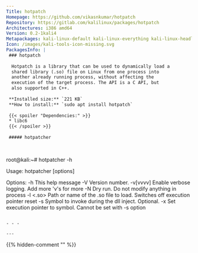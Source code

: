 ```yaml
---
Title: hotpatch
Homepage: https://github.com/vikasnkumar/hotpatch
Repository: https://gitlab.com/kalilinux/packages/hotpatch
Architectures: i386 amd64
Version: 0.2-1kali4
Metapackages: kali-linux-default kali-linux-everything kali-linux-headless kali-linux-large 
Icon: /images/kali-tools-icon-missing.svg
PackagesInfo: |
 ### hotpatch
 
  Hotpatch is a library that can be used to dynamically load a
  shared library (.so) file on Linux from one process into
  another already running process, without affecting the
  execution of the target process. The API is a C API, but
  also supported in C++.
 
 **Installed size:** `221 KB`  
 **How to install:** `sudo apt install hotpatch`  
 
 {{< spoiler "Dependencies:" >}}
 * libc6 
 {{< /spoiler >}}
 
 ##### hotpatcher
 
 
 ```
 root@kali:~# hotpatcher -h
 
 Usage: hotpatcher [options] <PID of process to patch>
 
 Options:
 -h           This help message
 -V           Version number.
 -v[vvvv]     Enable verbose logging. Add more 'v's for more
 -N           Dry run. Do not modify anything in process
 -l <.so>     Path or name of the .so file to load. Switches off execution pointer reset
 -s <name>    Symbol to invoke during the dll inject. Optional.
 -x <name>    Set execution pointer to symbol. Cannot be set with -s option
 ```
 
 - - -
 
---
```

{{% hidden-comment "<!--Do not edit anything above this line-->" %}}
